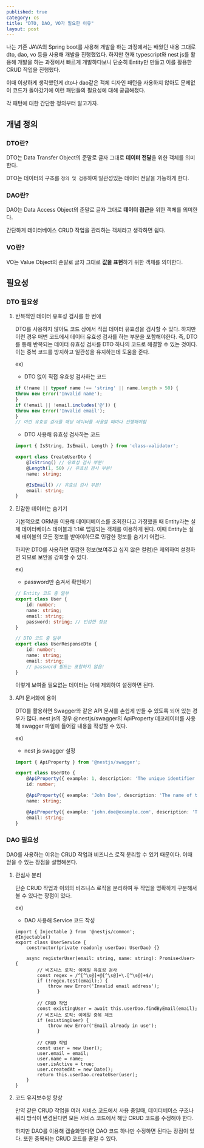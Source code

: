 ```yaml
---
published: true
category: cs
title: "DTO, DAO, VO가 필요한 이유"
layout: post
---
```


나는 기존 JAVA의 Spring boot를 사용해 개발을 하는 과정에서는 배웠던 내용 그대로 dto, dao, vo 등을 사용해 개발을 진행했었다. 하지만 현재 typescript와 nest js를 활용해 개발을 하는 과정에서 빠르게 개발하다보니 단순히 Entity만 만들고 이를 활용한 CRUD 작업을 진행했다.

이때 이상하게 생각했던게 dto나 dao같은 객체 디자인 패턴을 사용하지 않아도 문제없이 코드가 돌아갔기에 이런 패턴들의 필요성에 대해 궁금해졌다.

각 패턴에 대한 간단한 정의부터 알고가자.

## 개념 정의
### DTO란?
DTO는 Data Transfer Object의 준말로 글자 그대로 **데이터 전달**을 위한 객체를 의미한다.

DTO는 데이터의 구조를 `정의 및 검증`하여 일관성있는 데이터 전달을 가능하게 한다.


### DAO란?
DAO는 Data Access Object의 준말로 글자 그대로 **데이터 접근**을 위한 객체를 의미한다.

간단하게 데이터베이스 CRUD 작업을 관리하는 객체라고 생각하면 쉽다.

### VO란?
VO는 Value Object의 준말로 글자 그대로 **값을 표현**하기 위한 객체를 의미한다.

## 필요성
### DTO 필요성

1. 반복적인 데이터 유효성 검사를 한 번에
    
    DTO를 사용하지 않아도 코드 상에서 직접 데이터 유효성을 검사할 수 있다. 하지만 이런 경우 매번 코드에서 데이터 유효성 검사를 하는 부분을 포함해야한다. 즉, DTO를 통해 반복되는 데이터 유효성 검사를 DTO 하나의 코드로 해결할 수 있는 것이다. 이는 중복 코드를 방지하고 일관성을 유지하는데 도움을 준다.

    ex)

    - DTO 없이 직접 유효성 검사하는 코드
    ```typescript
    if (!name || typeof name !== 'string' || name.length > 50) {
    throw new Error('Invalid name');
    }
    if (!email || !email.includes('@')) {
    throw new Error('Invalid email');
    }
    // 이런 유효성 검사를 해당 데이터를 사용할 때마다 진행해야함
    ```

    - DTO 사용해 유효성 검사하는 코드
    ```typescript
    import { IsString, IsEmail, Length } from 'class-validator';

    export class CreateUserDto {
        @IsString() // 유효성 검사 부분!
        @Length(1, 50) // 유효성 검사 부분!
        name: string;

        @IsEmail() // 유효성 검사 부분!
        email: string;
    }
    ```

2. 민감한 데이터는 숨기기

    기본적으로 ORM을 이용해 데이터베이스를 조회한다고 가정했을 때 Entity라는 실제 데이터베이스 테이블과 1:1로 맵핑되는 객체를 이용하게 된다. 이때 Entity는 실제 테이블의 모든 정보를 받아야하므로 민감한 정보를 숨기기 어렵다.

    하지만 DTO를 사용하면 민감한 정보(보여주고 싶지 않은 컬럼)은 제외하여 설정하면 되므로 보안을 강화할 수 있다.

    ex)

    - password만 숨겨서 확인하기
    ```typescript
    // Entity 코드 중 일부
    export class User {
        id: number;
        name: string;
        email: string;
        password: string; // 민감한 정보
    }

    // DTO 코드 중 일부
    export class UserResponseDto {
        id: number;
        name: string;
        email: string;
        // password 필드는 포함하지 않음!
    }
    ```
    이렇게 보여줄 필요없는 데이터는 아예 제외하여 설정하면 된다.

3. API 문서화에 용이

    DTO를 활용하면 Swagger와 같은 API 문서를 손쉽게 만들 수 있도록 되어 있는 경우가 많다. nest js의 경우 @nestjs/swagger의 ApiProperty 데코레이터를 사용해 swagger 파일에 들어갈 내용을 작성할 수 있다.

    ex)

    - nest js swagger 설정

    ```typescript
    import { ApiProperty } from '@nestjs/swagger';

    export class UserDto {
        @ApiProperty({ example: 1, description: 'The unique identifier of the user' })
        id: number;

        @ApiProperty({ example: 'John Doe', description: 'The name of the user' })
        name: string;

        @ApiProperty({ example: 'john.doe@example.com', description: 'The email address of the user' })
        email: string;
    }
    ```


### DAO 필요성

DAO를 사용하는 이유는 CRUD 작업과 비즈니스 로직 분리할 수 있기 때문이다. 이때 얻을 수 있는 장점을 설명해본다.

1. 관심사 분리

    단순 CRUD 작업과 이외의 비즈니스 로직을 분리하여 두 작업을 명확하게 구분해서 볼 수 있다는 장점이 있다.

    ex)

    - DAO 사용해 Service 코드 작성
    ```
    import { Injectable } from '@nestjs/common';
    @Injectable()
    export class UserService {
        constructor(private readonly userDao: UserDao) {}

        async registerUser(email: string, name: string): Promise<User> {
            // 비즈니스 로직: 이메일 유효성 검사
            const regex = /^[^\s@]+@[^\s@]+\.[^\s@]+$/;
            if (!regex.test(email);) {
                throw new Error('Invalid email address');
            }

            // CRUD 작업
            const existingUser = await this.userDao.findByEmail(email);
            // 비즈니스 로직: 이메일 중복 체크
            if (existingUser) {
                throw new Error('Email already in use');
            }

            // CRUD 작업
            const user = new User();
            user.email = email;
            user.name = name;
            user.isActive = true;
            user.createdAt = new Date();
            return this.userDao.createUser(user);
        }
    }
    ```

2. 코드 유지보수성 향상

    만약 같은 CRUD 작업을 여러 서비스 코드에서 사용 중일때, 데이터베이스 구조나 쿼리 방식이 변경된다면 모든 서비스 코드에서 해당 CRUD 코드를 수정해야 한다.

    하지만 DAO를 이용해 캡슐화한다면 DAO 코드 하나만 수정하면 된다는 장점이 있다. 또한 중복되는 CRUD 코드를 줄일 수 있다.

